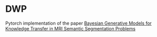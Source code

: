 # DWP
Pytorch implementation of the paper [Bayesian Generative Models for Knowledge Transfer in MRI Semantic Segmentation Problems](https://www.frontiersin.org/articles/10.3389/fnins.2019.00844/full)
